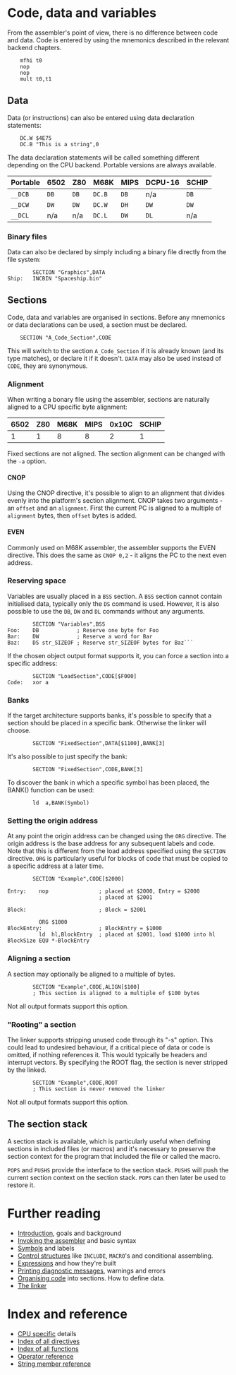# Code, data and variables
From the assembler's point of view, there is no difference between code and data. Code is entered by using the mnemonics described in the relevant backend chapters.

```
    mfhi t0
    nop
    nop
    mult t0,t1
```

## <a name="data"></a> Data
Data (or instructions) can also be entered using data declaration statements:

```
    DC.W $4E75
    DC.B "This is a string",0
```

The data declaration statements will be called something different depending on the CPU backend. Portable versions are always available.

| Portable | 6502 | Z80 | M68K | MIPS | DCPU-16 | SCHIP |
|---|---|---|---|---|---|---|
| ```__DCB``` | ```DB``` | ```DB``` | ```DC.B``` | ```DB``` | n/a | ```DB``` |
| ```__DCW``` | ```DW``` | ```DW``` | ```DC.W``` | ```DH``` | ```DW``` | ```DW``` |
| ```__DCL``` | n/a | n/a | ```DC.L``` | ```DW``` | ```DL``` | n/a |

### <a name="binary"></a> Binary files
Data can also be declared by simply including a binary file directly from the file system:

```
        SECTION "Graphics",DATA
Ship:   INCBIN "Spaceship.bin"
```

## <a name="sections"></a> Sections

Code, data and variables are organised in sections. Before any mnemonics or data declarations can be used, a section must be declared.

```
    SECTION "A_Code_Section",CODE
```

This will switch to the section ```A_Code_Section``` if it is already known (and its type matches), or declare it if it doesn't. ```DATA``` may also be used instead of ```CODE```, they are synonymous.

### <a name="alignment"></a> Alignment

When writing a bonary file using the assembler, sections are naturally aligned to a CPU specific byte alignment:

| 6502 | Z80 | M68K | MIPS | 0x10C | SCHIP |
|---|---|---|---|---|---|
| 1 | 1 | 8 | 8 | 2 | 1 |

Fixed sections are not aligned. The section alignment can be changed with the ```-a``` option.

#### CNOP

Using the CNOP directive, it's possible to align to an alignment that divides evenly into the platform's section alignment. CNOP takes two arguments - an ```offset``` and an ```alignment```. First the current PC is aligned to a multiple of ```alignment``` bytes, then ```offset``` bytes is added.

#### EVEN

Commonly used on M68K assembler, the assembler supports the EVEN directive. This does the same as ```CNOP 0,2``` - it aligns the PC to the next even address.

### <a name="space"></a> Reserving space

Variables are usually placed in a ```BSS``` section. A ```BSS``` section cannot contain initialised data, typically only the ```DS``` command is used. However, it is also possible to use the ```DB```, ```DW``` and ```DL``` commands without any arguments.

```
        SECTION "Variables",BSS
Foo:    DB            ; Reserve one byte for Foo
Bar:	DW            ; Reserve a word for Bar
Baz:	DS str_SIZEOF ; Reserve str_SIZEOF bytes for Baz```
```

If the chosen object output format supports it, you can force a section into a specific address:

```
        SECTION "LoadSection",CODE[$F000]
Code:   xor a
```

### Banks

If the target architecture supports banks, it's possible to specify that a section should be placed in 
a specific bank. Otherwise the linker will choose.

```
        SECTION "FixedSection",DATA[$1100],BANK[3]
```

It's also possible to just specify the bank:

```
        SECTION "FixedSection",CODE,BANK[3]
```

To discover the bank in which a specific symbol has been placed, the BANK() function can be used:

```
        ld  a,BANK(Symbol)
```

### <a name="origin_address"></a> Setting the origin address

At any point the origin address can be changed using the ```ORG``` directive. The origin address is the base
address for any subsequent labels and code. Note that this is different from the load address specified
using the ```SECTION``` directive. ```ORG``` is particularly useful for blocks of code that must be copied
to a specific address at a later time.

```
        SECTION "Example",CODE[$2000]

Entry:    nop                ; placed at $2000, Entry = $2000
                             ; placed at $2001

Block:                       ; Block = $2001

          ORG $1000
BlockEntry:                  ; BlockEntry = $1000
          ld  hl,BlockEntry  ; placed at $2001, load $1000 into hl
BlockSize EQU *-BlockEntry
```

### Aligning a section

A section may optionally be aligned to a multiple of bytes.

```
		SECTION "Example",CODE,ALIGN[$100]
		; This section is aligned to a multiple of $100 bytes
```

Not all output formats support this option.


### "Rooting" a section

The linker supports stripping unused code through its "-s" option. This could lead to undesired behaviour, if a critical piece of data or code is omitted, if nothing references it. This would typically be headers and interrupt vectors. By specifying the ROOT flag, the section is never stripped by the linked.

```
		SECTION "Example",CODE,ROOT
		; This section is never removed the linker
```

Not all output formats support this option.


## <a name="section_stack"></a> The section stack

A section stack is available, which is particularly useful when defining sections in included files (or macros) and it's necessary to preserve the section context for the program that included the file or called the macro. 

```POPS``` and ```PUSHS``` provide the interface to the section stack. ```PUSHS``` will push the current section context on the section stack. ```POPS``` can then later be used to restore it. 


# Further reading
* [Introduction](Introduction.md), goals and background
* [Invoking the assembler](Assembler.md) and basic syntax
* [Symbols](Symbols.md) and labels
* [Control structures](ControlStructures.md) like ```INCLUDE```, ```MACRO```'s and conditional assembling.
* [Expressions](Expressions.md) and how they're built
* [Printing diagnostic messages](Diagnostics.md), warnings and errors
* [Organising code](OrganisingCode.md) into sections. How to define data.
* [The linker](Linker.md)

# Index and reference
* [CPU specific](CpuSpecifics.md) details
* [Index of all directives](IndexDirectives.md)
* [Index of all functions](IndexFunctions.md)
* [Operator reference](ReferenceOperators.md)
* [String member reference](ReferenceStringMembers.md)
